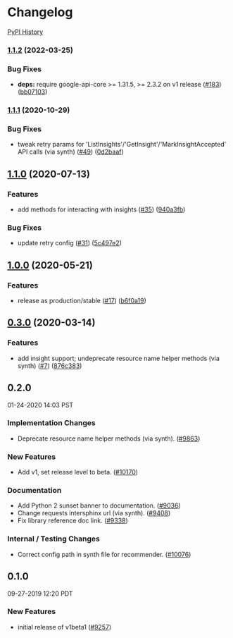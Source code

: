 # Changelog

[PyPI History][1]

[1]: https://pypi.org/project/google-cloud-recommender/#history

### [1.1.2](https://github.com/googleapis/python-recommender/compare/v1.1.1...v1.1.2) (2022-03-25)


### Bug Fixes

* **deps:** require google-api-core >= 1.31.5, >= 2.3.2 on v1 release ([#183](https://github.com/googleapis/python-recommender/issues/183)) ([bb07103](https://github.com/googleapis/python-recommender/commit/bb071039cbf27455dd5f4333b853942c3f4ebe34))

### [1.1.1](https://www.github.com/googleapis/python-recommender/compare/v1.1.0...v1.1.1) (2020-10-29)


### Bug Fixes

* tweak retry params for 'ListInsights'/'GetInsight'/'MarkInsightAccepted' API calls (via synth) ([#49](https://www.github.com/googleapis/python-recommender/issues/49)) ([0d2baaf](https://www.github.com/googleapis/python-recommender/commit/0d2baaf9e0d05897b4ea380510d3d899638cb45d))

## [1.1.0](https://www.github.com/googleapis/python-recommender/compare/v1.0.0...v1.1.0) (2020-07-13)


### Features

* add methods for interacting with insights ([#35](https://www.github.com/googleapis/python-recommender/issues/35)) ([940a3fb](https://www.github.com/googleapis/python-recommender/commit/940a3fb01013865c836bfb55397c25284004a7ad))


### Bug Fixes

* update retry config ([#31](https://www.github.com/googleapis/python-recommender/issues/31)) ([5c497e2](https://www.github.com/googleapis/python-recommender/commit/5c497e29d65d288a4b8b24a7b5aa487a5804e880))

## [1.0.0](https://www.github.com/googleapis/python-recommender/compare/v0.3.0...v1.0.0) (2020-05-21)


### Features

* release as production/stable ([#17](https://www.github.com/googleapis/python-recommender/issues/17)) ([b6f0a19](https://www.github.com/googleapis/python-recommender/commit/b6f0a1972df2d0eb49580e152f47b2d13ea1c53c))

## [0.3.0](https://www.github.com/googleapis/python-recommender/compare/v0.2.0...v0.3.0) (2020-03-14)


### Features

* add insight support; undeprecate resource name helper methods (via synth) ([#7](https://www.github.com/googleapis/python-recommender/issues/7)) ([876c383](https://www.github.com/googleapis/python-recommender/commit/876c383afed9a2384d9ef361b4054c381ab9a23b))

## 0.2.0

01-24-2020 14:03 PST

### Implementation Changes
- Deprecate resource name helper methods (via synth).  ([#9863](https://github.com/googleapis/google-cloud-python/pull/9863))

### New Features
- Add v1, set release level to beta. ([#10170](https://github.com/googleapis/google-cloud-python/pull/10170))

### Documentation
- Add Python 2 sunset banner to documentation. ([#9036](https://github.com/googleapis/google-cloud-python/pull/9036))
- Change requests intersphinx url (via synth). ([#9408](https://github.com/googleapis/google-cloud-python/pull/9408))
- Fix library reference doc link. ([#9338](https://github.com/googleapis/google-cloud-python/pull/9338))

### Internal / Testing Changes
- Correct config path in synth file for recommender. ([#10076](https://github.com/googleapis/google-cloud-python/pull/10076))

## 0.1.0

09-27-2019 12:20 PDT

### New Features
- initial release of v1beta1 ([#9257](https://github.com/googleapis/google-cloud-python/pull/9257))
